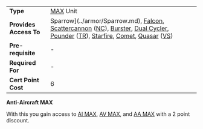 |                        |                                                                                                                                                                                                                                                                                                                                                                                                                      |
| ---------------------- | -------------------------------------------------------------------------------------------------------------------------------------------------------------------------------------------------------------------------------------------------------------------------------------------------------------------------------------------------------------------------------------------------------------------- |
| **Type**               | [MAX](../armor/Mechanized_Assault_Exo-Suit.md) Unit                                                                                                                                                                                                                                                                                                                                                                  |
| **Provides Access To** | Sparrow](../armor/Sparrow.md), [Falcon](../armor/Falcon.md), [Scattercannon](../armor/Scattercannon.md) ([NC](../terminology/New_Conglomerate.md)), [Burster](../armor/Burster.md), [Dual Cycler](../armor/Dual-Cycler.md), [Pounder](../armor/Pounder.md) ([TR](../terminology/Terran_Republic.md)), [Starfire](../armor/Starfire.md), [Comet](../armor/Comet.md), [Quasar](../armor/Quasar.md) ([VS](../terminology/Vanu_Sovereignty.md)) |
| **Pre-requisite**      | \-                                                                                                                                                                                                                                                                                                                                                                                                                   |
| **Required For**       | \-                                                                                                                                                                                                                                                                                                                                                                                                                   |
| **Cert Point Cost**    | 6                                                                                                                                                                                                                                                                                                                                                                                                                    |

**Anti-Aircraft MAX**

With this you gain access to [AI MAX](<Anti-Aircraft_MAX_(Certification).md>),
[AV MAX](<Anti-Vehicle_MAX_(Certification).md>), and
[AA MAX](<Anti-Aircraft_MAX_(Certification).md>) with a 2 point discount.
